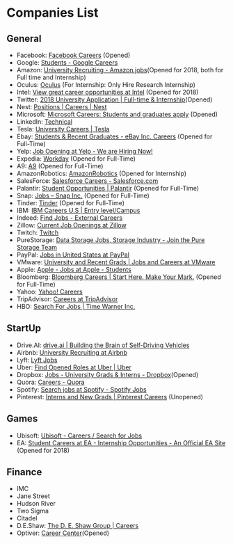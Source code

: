 # Companies List
## General
- Facebook: [Facebook Careers](https://www.facebook.com/careers/university/) (Opened)
- Google: [Students - Google Careers](https://careers.google.com/students/)
- Amazon: [University Recruiting - Amazon.jobs](https://www.amazon.jobs/en/business_categories/university-recruiting?base_query=&loc_query=&job_count=10&result_limit=10&sort=relevant&business_category%5B%5D=university-recruiting&cache)(Opened for 2018, both for Full time and Internship)
- Oculus: [Oculus](https://www3.oculus.com/en-us/careers/) (For Internship: Only Hire Research Internship)
- Intel: [View great career opportunities at Intel](http://jobs.intel.com/ListJobs/All/Search/jobtitle/intern/keyword/software%20engineer/) (Opened for 2018)
- Twitter: [2018 University Application | Full-time & Internship](https://careers.twitter.com/en/work-for-twitter/2018-university-application-full-time-internship.html)(Opened)
- Nest: [Positions | Careers | Nest](https://nest.com/careers/positions/)
- Microsoft: [Microsoft Careers: Students and graduates apply](https://careers.microsoft.com/students/apply?rg=US&jf=9&el=3&jt=2) (Opened)
- LinkedIn: [Technical](https://studentcareers.linkedin.com/internships/technical) 
- Tesla: [University Careers | Tesla](https://www.tesla.com/careers/university)
- Ebay: [Students & Recent Graduates - eBay Inc. Careers](https://careers.ebayinc.com/join-our-team/students-recent-graduates/) (Opened for Full-Time) 
- Yelp: [Job Opening at Yelp - We are Hiring Now!](https://www.yelp.com/careers/job-openings)
- Expedia: [Workday](https://expedia.wd5.myworkdayjobs.com/search/jobs/) (Opened for Full-Time)
- A9: [A9](https://www.a9.com/work-with-us/jobs.html) (Opened for Full-Time)
- AmazonRobotics: [AmazonRobotics](https://www.amazonrobotics.com/#/internships) (Opened for Internship)
- SalesForce: [Salesforce Careers - Salesforce.com](http://salesforce.careermount.com/)
- Palantir: [Student Opportunities | Palantir](https://www.palantir.com/students/) (Opened for Full-Time)
- Snap: [Jobs – Snap Inc.](https://www.snap.com/jobs/?roles=Engineering) (Opened for Full-Time)
- Tinder: [Tinder](https://www.gotinder.com/jobs) (Opened for Full-Time)
- IBM: [IBM Careers U.S | Entry level/Campus](http://www-03.ibm.com/employment/us/entry_level_campus.shtml)
- Indeed: [Find Jobs - External Careers](https://www.indeed.jobs/career)
- Zillow: [Current Job Openings at Zillow](https://www.zillow.com/jobs/openings/)
- Twitch: [Twitch](https://jobs.lever.co/twitch)
- PureStorage: [Data Storage Jobs, Storage Industry - Join the Pure Storage Team](https://www.purestorage.com/company/careers.html)
- PayPal: [Jobs in United States at PayPal](https://jobsearch.paypal-corp.com/search?keywords=&facetcountry=us&location=&facetcategory=)
- VMware: [University and Recent Grads | Jobs and Careers at VMware](https://careers.vmware.com/university)
- Apple: [Apple - Jobs at Apple - Students](https://www.apple.com/jobs/us/students.html)
- Bloomberg: [Bloomberg Careers | Start Here. Make Your Mark.](https://www.bloomberg.com/careers/) (Opened for Full-Time)
- Yahoo: [Yahoo! Careers](https://careers.yahoo.com/gb/)
- TripAdvisor: [Careers at TripAdvisor](https://www.tripadvisor.com/careers/search-jobs?job_category=18)
- HBO: [Search For Jobs | Time Warner Inc.](http://www.timewarner.com/careers/job-search)

## StartUp
- Drive.AI: [drive.ai | Building the Brain of Self-Driving Vehicles](https://www.drive.ai/careers/)
- Airbnb: [University Recruiting at Airbnb](https://www.airbnb.com/careers/university)
- Lyft: [Lyft Jobs](https://www.lyft.com/jobs)
- Uber: [Find Opened Roles at Uber | Uber](https://www.uber.com/careers/list/?city=all&country=all&keywords=%23univrecruiting&subteam=all&team=all)
- Dropbox: [Jobs - University Grads & Interns - Dropbox](https://www.dropbox.com/jobs/teams/eng_university_grads#open-positions)(Opened)
- Quora: [Careers - Quora](https://www.quora.com/careers)
- Spotify: [Search jobs at Spotify - Spotify Jobs](https://www.spotifyjobs.com/search-jobs/)
- Pinterest: [Interns and New Grads | Pinterest Careers](https://careers.pinterest.com/careers/interns-and-new-grads) (Unopened)


## Games
- Ubisoft: [Ubisoft - Careers / Search for Jobs](https://www.ubisoft.com/en-US/careers/search.aspx)
- EA: [Student Careers at EA - Internship Opportunities - An Official EA Site](https://www.ea.com/careers/students) (Opened for 2018)

## Finance
- IMC
- Jane Street
- Hudson River
- Two Sigma
- Citadel
- D.E.Shaw: [The D. E. Shaw Group | Careers](https://www.deshaw.com/Careers.shtml)
- Optiver: [Career Center](https://chk.tbe.taleo.net/chk01/ats/careers/v2/viewRequisition?org=OPTIVER&cws=40&rid=382)(Opened)
